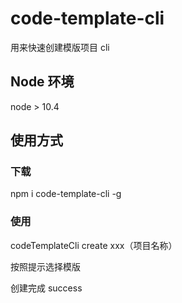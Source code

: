 # code-template-cli

用来快速创建模版项目 cli

## Node 环境

node > 10.4

## 使用方式

### 下载

npm i code-template-cli -g

### 使用

codeTemplateCli create xxx（项目名称）

按照提示选择模版

创建完成 success